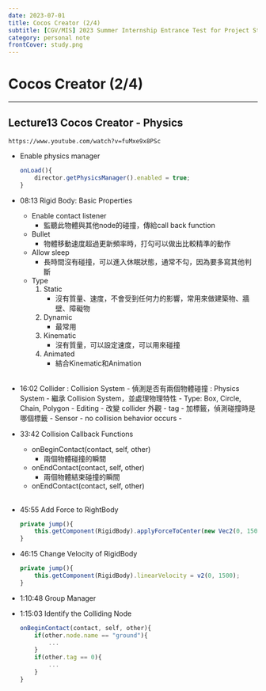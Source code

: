 ```yaml
---
date: 2023-07-01
title: Cocos Creator (2/4)
subtitle: [CGV/MIS] 2023 Summer Internship Entrance Test for Project Students
category: personal note
frontCover: study.png
---
```


Cocos Creator (2/4)
===
<hr style="border-color: rgb(161, 161, 161, 0.5); width: 100%;">

## Lecture13 Cocos Creator - Physics

```youtube
https://www.youtube.com/watch?v=fuMxe9x8PSc
```

- Enable physics manager
    ```typescript
    onLoad(){
        director.getPhysicsManager().enabled = true;
    }
    ```
- 08:13 Rigid Body: Basic Properties
    - Enable contact listener
        - 監聽此物體與其他node的碰撞，傳給call back function
    - Bullet 
        - 物體移動速度超過更新頻率時，打勾可以做出比較精準的動作
    - Allow sleep
        - 長時間沒有碰撞，可以進入休眠狀態，通常不勾，因為要多寫其他判斷
    - Type
        1. Static
            - 沒有質量、速度，不會受到任何力的影響，常用來做建築物、牆壁、障礙物
        2. Dynamic
            - 最常用
        3. Kinematic
            - 沒有質量，可以設定速度，可以用來碰撞
        4. Animated
            - 結合Kinematic和Animation 
            <br>
- 16:02 Collider
    : Collision System
        - 偵測是否有兩個物體碰撞
    : Physics System
        - 繼承 Collision System，並處理物理特性
        - Type: Box, Circle, Chain, Polygon
        - Editing
            - 改變 collider 外觀
        - tag
            - 加標籤，偵測碰撞時是哪個標籤
        - Sensor 
            - no collision behavior occurs
            - 
        <br>
- 33:42 Collision Callback Functions
    - onBeginContact(contact, self, other)
        - 兩個物體碰撞的瞬間
    - onEndContact(contact, self, other)
        - 兩個物體結束碰撞的瞬間
    - onEndContact(contact, self, other)
    <br>
- 45:55 Add Force to RightBody
    ```typescript
    private jump(){
        this.getComponent(RigidBody).applyForceToCenter(new Vec2(0, 1500000), true);
    }
    ```
    
- 46:15 Change Velocity of RigidBody
    ```typescript
    private jump(){
        this.getComponent(RigidBody).linearVelocity = v2(0, 1500);
    }
    ```
    
- 1:10:48 Group Manager


- 1:15:03 Identify the Colliding Node
    ```typescript
    onBeginContact(contact, self, other){
        if(other.node.name == "ground"){
            ...
        }
        if(other.tag == 0){
            ...
        }
    }
    ```
